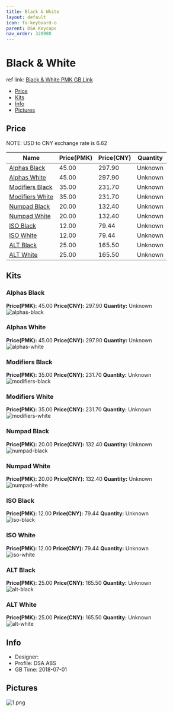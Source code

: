 ```yaml
---
title: Black & White 
layout: default
icon: fa-keyboard-o
parent: DSA Keycaps
nav_order: 320980
---
```


# Black & White 

ref link: [Black & White PMK GB Link](https://pimpmykeyboard.com/dsa-black-white-keyset/)  
* [Price](#price)  
* [Kits](#kits)  
* [Info](#info)  
* [Pictures](#pictures)  


## Price  
NOTE: USD to CNY exchange rate is 6.62

| Name          | Price(PMK)    |  Price(CNY) | Quantity |
| ------------- | ------------ |  ---------- | -------- |
|[Alphas Black](#alphas-black)|45.00|297.90|Unknown|
|[Alphas White](#alphas-white)|45.00|297.90|Unknown|
|[Modifiers Black](#modifiers-black)|35.00|231.70|Unknown|
|[Modifiers White](#modifiers-white)|35.00|231.70|Unknown|
|[Numpad Black](#numpad-black)|20.00|132.40|Unknown|
|[Numpad White](#numpad-white)|20.00|132.40|Unknown|
|[ISO Black](#iso-black)|12.00|79.44|Unknown|
|[ISO White](#iso-white)|12.00|79.44|Unknown|
|[ALT Black](#alt-black)|25.00|165.50|Unknown|
|[ALT White](#alt-white)|25.00|165.50|Unknown|


## Kits  
### Alphas Black  
**Price(PMK):** 45.00    **Price(CNY):** 297.90    **Quantity:** Unknown  
<img src="{{ 'assets/images/dsa-keycaps/black&white/kits_pics/alphas-black.jpg' | relative_url }}" alt="alphas-black" class="image featured">

### Alphas White  
**Price(PMK):** 45.00    **Price(CNY):** 297.90    **Quantity:** Unknown  
<img src="{{ 'assets/images/dsa-keycaps/black&white/kits_pics/alphas-white.jpg' | relative_url }}" alt="alphas-white" class="image featured">

### Modifiers Black  
**Price(PMK):** 35.00    **Price(CNY):** 231.70    **Quantity:** Unknown  
<img src="{{ 'assets/images/dsa-keycaps/black&white/kits_pics/modifiers-black.jpg' | relative_url }}" alt="modifiers-black" class="image featured">

### Modifiers White  
**Price(PMK):** 35.00    **Price(CNY):** 231.70    **Quantity:** Unknown  
<img src="{{ 'assets/images/dsa-keycaps/black&white/kits_pics/modifiers-white.jpg' | relative_url }}" alt="modifiers-white" class="image featured">

### Numpad Black  
**Price(PMK):** 20.00    **Price(CNY):** 132.40    **Quantity:** Unknown  
<img src="{{ 'assets/images/dsa-keycaps/black&white/kits_pics/numpad-black.jpg' | relative_url }}" alt="numpad-black" class="image featured">

### Numpad White  
**Price(PMK):** 20.00    **Price(CNY):** 132.40    **Quantity:** Unknown  
<img src="{{ 'assets/images/dsa-keycaps/black&white/kits_pics/numpad-white.jpg' | relative_url }}" alt="numpad-white" class="image featured">

### ISO Black  
**Price(PMK):** 12.00    **Price(CNY):** 79.44    **Quantity:** Unknown  
<img src="{{ 'assets/images/dsa-keycaps/black&white/kits_pics/iso-black.jpg' | relative_url }}" alt="iso-black" class="image featured">

### ISO White  
**Price(PMK):** 12.00    **Price(CNY):** 79.44    **Quantity:** Unknown  
<img src="{{ 'assets/images/dsa-keycaps/black&white/kits_pics/iso-white.jpg' | relative_url }}" alt="iso-white" class="image featured">

### ALT Black  
**Price(PMK):** 25.00    **Price(CNY):** 165.50    **Quantity:** Unknown  
<img src="{{ 'assets/images/dsa-keycaps/black&white/kits_pics/alt-black.jpg' | relative_url }}" alt="alt-black" class="image featured">

### ALT White  
**Price(PMK):** 25.00    **Price(CNY):** 165.50    **Quantity:** Unknown  
<img src="{{ 'assets/images/dsa-keycaps/black&white/kits_pics/alt-white.jpg' | relative_url }}" alt="alt-white" class="image featured">


## Info  
* Designer:   
* Profile: DSA ABS  
* GB Time: 2018-07-01  


## Pictures  
<img src="{{ 'assets/images/dsa-keycaps/black&white/rendering_pics/1.png' | relative_url }}" alt="1.png" class="image featured">
